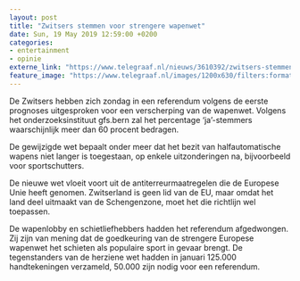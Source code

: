 ```yaml
---
layout: post
title: "Zwitsers stemmen voor strengere wapenwet"
date: Sun, 19 May 2019 12:59:00 +0200
categories: 
- entertainment 
- opinie 
externe_link: "https://www.telegraaf.nl/nieuws/3610392/zwitsers-stemmen-voor-strengere-wapenwet"
feature_image: "https://www.telegraaf.nl/images/1200x630/filters:format(jpeg):quality(80)/cdn-kiosk-api.telegraaf.nl/2acda80c-7a25-11e9-b1d8-0218eaf05005.jpg"
---
```


<p class="intro">De Zwitsers hebben zich zondag in een referendum volgens de eerste prognoses uitgesproken voor een verscherping van de wapenwet. Volgens het onderzoeksinstituut gfs.bern zal het percentage ‘ja’-stemmers waarschijnlijk meer dan 60 procent bedragen.</p> <p>De gewijzigde wet bepaalt onder meer dat het bezit van halfautomatische wapens niet langer is toegestaan, op enkele uitzonderingen na, bijvoorbeeld voor sportschutters.</p><p>De nieuwe wet vloeit voort uit de antiterreurmaatregelen die de Europese Unie heeft genomen. Zwitserland is geen lid van de EU, maar omdat het land deel uitmaakt van de Schengenzone, moet het die richtlijn wel toepassen.</p><p>De wapenlobby en schietliefhebbers hadden het referendum afgedwongen. Zij zijn van mening dat de goedkeuring van de strengere Europese wapenwet het schieten als populaire sport in gevaar brengt. De tegenstanders van de herziene wet hadden in januari 125.000 handtekeningen verzameld, 50.000 zijn nodig voor een referendum.</p>
